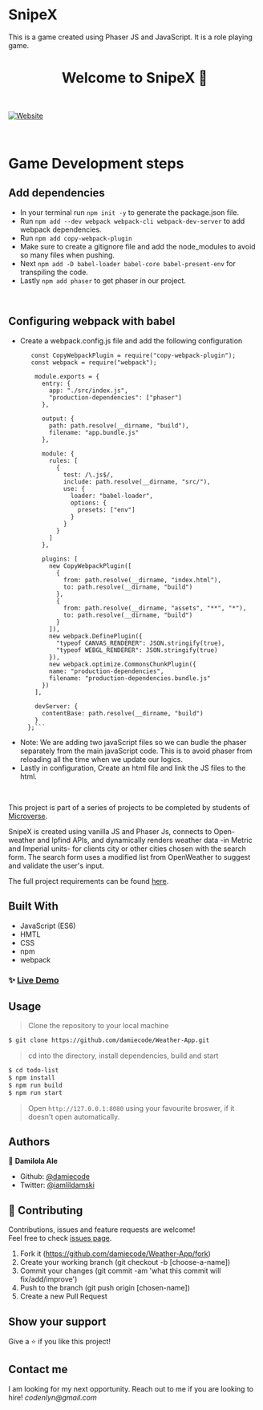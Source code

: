 # SnipeX
This is a game created using Phaser JS and JavaScript. It is a role playing game.
<h1 align="center">Welcome to SnipeX 👋</h1>
<br>

<p>
  <a href="https://rawcdn.githack.com/damiecode/Weather-App/feature/weatherApp/dist/index.html" target="_blank">
    <img alt="Website" src="weather.png" />
  </a>
</p>

<br>

# Game Development steps
## Add dependencies
 - In your terminal run ```npm init -y``` to generate the package.json file.
 - Run ```npm add --dev webpack webpack-cli webpack-dev-server``` to add webpack dependencies.
 - Run ```npm add copy-webpack-plugin``` 
 - Make sure to create a gitignore file and add the node_modules to avoid so many files when pushing.
 - Next  ```npm add -D babel-loader babel-core babel-present-env``` for transpiling the code.
 - Lastly ```npm add phaser``` to get phaser in our project.
<br>

## Configuring webpack with babel
- Create a webpack.config.js file and add the following configuration
  ```const path = require("path");
     const CopyWebpackPlugin = require("copy-webpack-plugin");
     const webpack = require("webpack");

      module.exports = {
        entry: {
          app: "./src/index.js",
          "production-dependencies": ["phaser"]
        },

        output: {
          path: path.resolve(__dirname, "build"),
          filename: "app.bundle.js"
        },

        module: {
          rules: [
            {
              test: /\.js$/,
              include: path.resolve(__dirname, "src/"),
              use: {
                loader: "babel-loader",
                options: {
                  presets: ["env"]
                }
              }
            }
          ]
        },

        plugins: [
          new CopyWebpackPlugin([
            {
              from: path.resolve(__dirname, "index.html"),
              to: path.resolve(__dirname, "build")
            },
            {
              from: path.resolve(__dirname, "assets", "**", "*"),
              to: path.resolve(__dirname, "build")
            }
          ]),
          new webpack.DefinePlugin({
            "typeof CANVAS_RENDERER": JSON.stringify(true),
            "typeof WEBGL_RENDERER": JSON.stringify(true)
          }),
          new webpack.optimize.CommonsChunkPlugin({
          name: "production-dependencies",
          filename: "production-dependencies.bundle.js"
        })
      ],

      devServer: {
        contentBase: path.resolve(__dirname, "build")
      }
    };```
- Note: We are adding two javaScript files so we can budle the phaser separately from the main javaScript code. This is to avoid phaser from reloading all the time when we update our logics.
- Lastly in configuration, Create an html file and link the JS files to the html.
<br>

This project is part of a series of projects to be completed by students of [Microverse](https://www.microverse.org/ 'The Global School for Remote Software Developers!').

SnipeX is created using vanilla JS and Phaser Js, connects to Open-weather and Ipfind APIs, and dynamically renders weather data -in Metric and Imperial units- for clients city or other cities chosen with the search form.
 The search form uses a modified list from OpenWeather to suggest and validate the user's input.

The full project requirements can be found [here](https://www.theodinproject.com/courses/javascript/lessons/weather-app).

## Built With

- JavaScript (ES6)
- HMTL
- CSS
- npm
- webpack

### ✨ [Live Demo](https://rawcdn.githack.com/damiecode/Weather-App/feature/weatherApp/dist/index.html)

## Usage

> Clone the repository to your local machine

```sh
$ git clone https://github.com/damiecode/Weather-App.git
```

> cd into the directory, install dependencies, build and start

```sh
$ cd todo-list
$ npm install
$ npm run build
$ npm run start
```

> Open `http://127.0.0.1:8080` using your favourite broswer, if it doesn't open automatically.

## Authors

👤 **Damilola Ale**

- Github: [@damiecode](https://github.com/damiecode)
- Twitter: [@iamlildamski](https://twitter.com/iamlildamski)

## 🤝 Contributing

Contributions, issues and feature requests are welcome!<br />Feel free to check [issues page](https://github.com/damiecode/Weather-App/issues).

1. Fork it (https://github.com/damiecode/Weather-App/fork)
2. Create your working branch (git checkout -b [choose-a-name])
3. Commit your changes (git commit -am 'what this commit will fix/add/improve')
4. Push to the branch (git push origin [chosen-name])
5. Create a new Pull Request

## Show your support

Give a ⭐️ if you like this project!

## Contact me

I am looking for my next opportunity. Reach out to me if you are looking to hire!
_codenlyn@gmail.com_